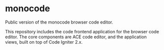 # monocode
Public version of the monocode browser code editor.

This repository includes the code frontend application for the browser code editor. The core components are ACE code editor, and the application views, built on top of Code Igniter 2.x.
